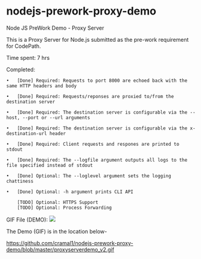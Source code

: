 # nodejs-prework-proxy-demo
Node JS PreWork Demo - Proxy Server

This is a Proxy Server for Node.js submitted as the pre-work requirement for CodePath.

Time spent: 7 hrs

Completed:
 
	•	[Done] Required: Requests to port 8000 are echoed back with the same HTTP headers and body

	•	[Done] Required: Requests/reponses are proxied to/from the destination server
	
	•	[Done] Required: The destination server is configurable via the --host, --port or --url arguments
	
	•	[Done] Required: The destination server is configurable via the x-destination-url header
	
	•	[Done] Required: Client requests and respones are printed to stdout
	
	•	[Done] Required: The --logfile argument outputs all logs to the file specified instead of stdout
	
	•	[Done] Optional: The --loglevel argument sets the logging chattiness
	
	•	[Done] Optional: -h argument prints CLI API
	
	 	[TODO] Optional: HTTPS Support
	 	[TODO] Optional: Process Forwarding
	
GIF File (DEMO):
![](https://github.com/cramal1/nodejs-prework-proxy-demo/blob/master/proxyserverdemo_v2.gif)

The Demo (GIF) is in the location below-

https://github.com/cramal1/nodejs-prework-proxy-demo/blob/master/proxyserverdemo_v2.gif


	



